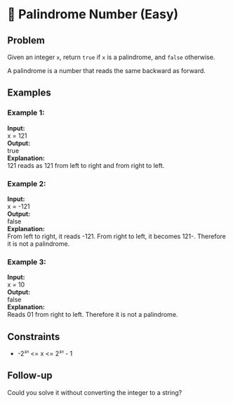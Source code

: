 # 🧩 Palindrome Number (Easy)

## Problem

Given an integer `x`, return `true` if `x` is a palindrome, and `false` otherwise.

A palindrome is a number that reads the same backward as forward.

## Examples

### Example 1:
**Input:**  
x = 121  
**Output:**  
true  
**Explanation:**  
121 reads as 121 from left to right and from right to left.

### Example 2:
**Input:**  
x = -121  
**Output:**  
false  
**Explanation:**  
From left to right, it reads -121. From right to left, it becomes 121-. Therefore it is not a palindrome.

### Example 3:
**Input:**  
x = 10  
**Output:**  
false  
**Explanation:**  
Reads 01 from right to left. Therefore it is not a palindrome.

## Constraints

- -2³¹ <= x <= 2³¹ - 1

## Follow-up

Could you solve it without converting the integer to a string?
